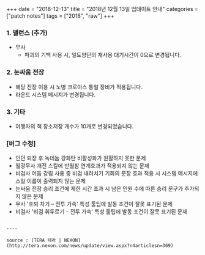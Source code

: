+++
date = "2018-12-13"
title = "2018년 12월 13일 업데이트 안내"
categories = ["patch notes"]
tags = ["2018", "raw"]
+++

### 1. 밸런스 (추가)
- 무사
  - 파괴의 기백 사용 시, 일도양단의 재사용 대기시간이 0으로 변경됩니다.

### 2. 눈싸움 전장
- 해당 전장 이용 시 노병 크로아스 통일 장비가 적용됩니다.
- 라운드 시스템 메시지가 변경됩니다.

### 3. 기타
- 여행자의 책 장소저장 개수가 10개로 변경되었습니다.

### [버그 수정]
- 인던 퇴장 후 녹테늄 강화탄 비활성화가 원활하지 못한 문제
- 월광무사 개전 스킬에 반월참 연계효과가 적용되지 않는 문제
- 비검사 어둠 강림 사용 중 비검 내려치기 기회의 문장 효과 적용 시 시스템 메시지에 스킬 이름이 출력되지 않는 문제
- 눈싸움 전장 승리 조건에 제한 시간 초과 시 남은 인원 수에 따른 승리 문구가 추가되지 않은 문제
- 무사 '후퇴 차기 – 전투 가속' 특성 툴팁에 발동 조건이 잘못 표기된 문제
- 비검사 '비검 휘두르기 – 전투 가속' 특성 툴팁에 발동 조건이 잘못 표기된 문제
```

----

source : [TERA 테라 | NEXON](http://tera.nexon.com/news/update/view.aspx?n4articlesn=369)
